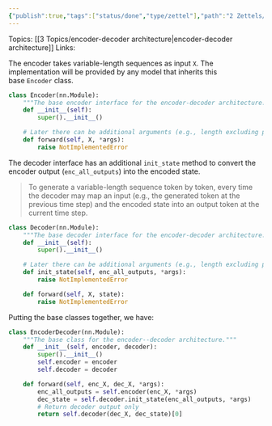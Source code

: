 ```yaml
---
{"publish":true,"tags":["status/done","type/zettel"],"path":"2 Zettels/encoder-decoder architecture boilerplate pytorch.md","permalink":"/2-zettels/encoder-decoder-architecture-boilerplate-pytorch/","PassFrontmatter":true}
---
```



Topics: [[3 Topics/encoder-decoder architecture\|encoder-decoder architecture]]
Links:

The encoder takes variable-length sequences as input `X`. The implementation will be provided by any model that inherits this base `Encoder` class.

```python
class Encoder(nn.Module):
    """The base encoder interface for the encoder-decoder architecture."""
    def __init__(self):
        super().__init__()

    # Later there can be additional arguments (e.g., length excluding padding)
    def forward(self, X, *args):
        raise NotImplementedError
```

The decoder interface has an additional `init_state` method to convert the encoder output (`enc_all_outputs`) into the encoded state.

> To generate a variable-length sequence token by token, every time the decoder may map an input (e.g., the generated token at the previous time step) and the encoded state into an output token at the current time step.

```python
class Decoder(nn.Module):
    """The base decoder interface for the encoder-decoder architecture."""
    def __init__(self):
        super().__init__()

    # Later there can be additional arguments (e.g., length excluding padding)
    def init_state(self, enc_all_outputs, *args):
        raise NotImplementedError

    def forward(self, X, state):
        raise NotImplementedError
```

Putting the base classes together, we have:

```python
class EncoderDecoder(nn.Module):  
    """The base class for the encoder--decoder architecture."""
    def __init__(self, encoder, decoder):
        super().__init__()
        self.encoder = encoder
        self.decoder = decoder

    def forward(self, enc_X, dec_X, *args):
        enc_all_outputs = self.encoder(enc_X, *args)
        dec_state = self.decoder.init_state(enc_all_outputs, *args)
        # Return decoder output only
        return self.decoder(dec_X, dec_state)[0]
```